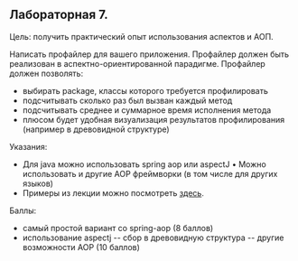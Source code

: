 ## Лабораторная 7.

Цель: получить практический опыт использования аспектов и АОП.

Написать профайлер для вашего приложения. Профайлер должен быть реализован в аспектно-ориентированной парадигме.
Профайлер должен позволять:

* выбирать package, классы которого требуется профилировать
* подсчитывать сколько раз был вызван каждый метод
* подсчитывать среднее и суммарное время исполнения метода
* плюсом будет удобная визуализация результатов профилирования (например в древовидной структуре)

Указания:

* Для java можно использовать spring aop или aspectJ • Можно использовать и другие AOP фреймворки (в том числе для
других языков)
* Примеры из лекции можно посмотреть [здесь](https://github.com/akirakozov/software-design/tree/master/java/aop).

Баллы:
* самый простой вариант со spring-aop (8 баллов)
* использование aspectj -- сбор в древовидную структура -- другие возможности AOP (10 баллов) 
